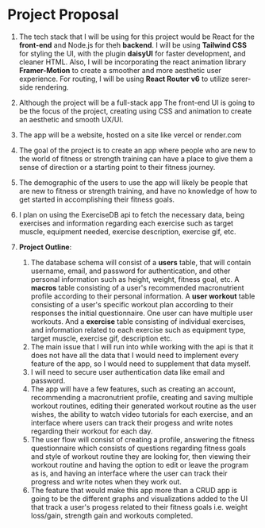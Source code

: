 # Project Proposal

1. The tech stack that I will be using for this project would be React for the **front-end** and Node.js for theh **backend**. I will be using **Tailwind CSS** for styling the UI, with the plugin **daisyUI** for faster development, and cleaner HTML. Also, I will be incorporating the react animation library **Framer-Motion** to create a smoother and more aesthetic user experience. For routing, I will be using **React Router v6** to utilize serer-side rendering.

2. Although the project will be a full-stack app The front-end UI is going to be the focus of the project, creating using CSS and animation to create an aesthetic and smooth UX/UI.

3. The app will be a website, hosted on a site like vercel or render.com

4. The goal of the project is to create an app where people who are new to the world of fitness or strength training can have a place to give them a sense of direction or a starting point to their fitness journey.

5. The demographic of the users to use the app will likely be people that are new to fitness or strength training, and have no knowledge of how to get started in accomplishing their fitness goals.

6. I plan on using the ExerciseDB api to fetch the necessary data, being exercises and information regarding each exercise such as target muscle, equipment needed, exercise description, exercise gif, etc.

7. **Project Outline**:
    1. The database schema will consist of a **users** table, that will contain username, email, and password for authentication, and other personal information such as height, weight, fitness goal, etc. A **macros** table consisting of a user's recommended macronutrient profile according to their personal information. A **user workout** table consisting of a user's specific workout plan according to their responses the initial questionnaire. One user can have multiple user workouts. And a **exercise** table consisting of individual exercises, and information related to each exercise such as equipment type, target muscle, exercise gif, description etc.
    2. The main issue that I will run into while working with the api is that it does not have all the data that I would need to implement every feature of the app, so I would need to supplement that data myself.
    3. I will need to secure user authentication data like email and password.
    4. The app will have a few features, such as creating an account, recommending a macronutrient profile, creating and saving multiple workout routines, editing their generated workout routine as the user wishes, the ability to watch video tutorials for each exercise, and an interface where users can track their progess and write notes regarding their workout for each day.
    5. The user flow will consist of creating a profile, answering the fitness questionnaire which consists of questions regarding fitness goals and style of workout routine they are looking for, then viewing their workout routine and having the option to edit or leave the program as is, and having an interface where the user can track their progress and write notes when they work out.
    6. The feature that would make this app more than a CRUD app is going to be the different graphs and visualizations added to the UI that track a user's progess related to their fitness goals i.e. weight loss/gain, strength gain and workouts completed.
